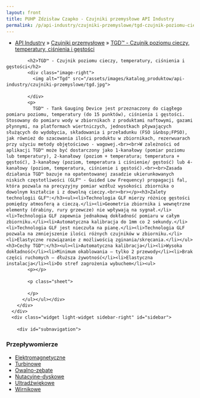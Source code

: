 ```yaml
---
layout: front
title: PUHP Zdzisław Czapko - Czujniki przemysłowe API Industry
permalink: /p/api-industry/czujniki-przemyslowe/tgd-czujnik-poziomu-cieczy-temperatury-cisnienia-i-gestosci/
---
```


<div id="content">
  <div class="wrapper-with-color-background">
    <div class="content-area-blog blog-background-sidebar-right">
      <div class="mainarea-left" id="mainarea">
        <div class="blogpost-blog3">
          <div class="post-content">
            <ul class="meta">
<li>
<a href="/p/api-industry">API Industry</a>
»
<a href="/p/api-industry/czujniki-przemyslowe">Czujniki przemysłowe</a>
»
<a href="/p/api-industry/czujniki-przemyslowe/tgd-czujnik-poziomu-cieczy-temperatury-cisnienia-i-gestosci">TGD™ - Czujnik poziomu cieczy, temperatury, ciśnienia i gęstości</a>
</li>
</ul>

            <h2>TGD™ - Czujnik poziomu cieczy, temperatury, ciśnienia i gęstości</h2>
            <div class="image-right">
              <img alt="Tgd" src="/assets/images/katalog_produktow/api-industry/czujniki-przemyslowe/tgd.jpg">

            </div>
            <p>
              TGD™ - Tank Gauging Device jest przeznaczony do ciągłego pomiaru poziomu, temperatury (do 15 punktów), ciśnienia i gęstości. Stosowany do pomiaru wody w zbiornikach z produktami naftowymi, gazami płynnymi, na platformach wiertniczych, jednostkach pływających służących do wydobycia, składowania i przeładunku (FSO i&nbsp;FPSO), jak również do szacowania ilości produktu w zbiornikach, rezerwuarach przy użyciu metody objętościowo - wagowej.<br><br>W zależności od aplikacji TGD™ może być dostarczony jako 1-kanałowy (pomiar poziomu lub temperatury), 2-kanałowy (poziom + temperatura; temperatura + gęstość), 3-kanałowy (poziom, temperatura i ciśnienie/ gęstość) lub 4-kanałowy (poziom, temperatura, ciśnienie i gęstość).<br><br>Zasada działania TGD™ bazuje na opatentowanej zasadzie ukierunkowanych niskich częstotliwości (GLF™ - Guided Low Frequency) propagacji fal, która pozwala na precyzyjny pomiar wzdłuż wysokości zbiornika o dowolnym kształcie i z dowolną cieczy.<br><br></p><h3>Zalety technologii GLF™:</h3><ul><li>Technologia GLF mierzy różnicę gęstości pomiędzy atmosferą a cieczą.</li><li>Geometria zbiornika i wewnętrzne elementy (drabiny, rury grzewcze) nie wpływają na sygnał.</li><li>Technologia GLF zapewnia jednakową dokładność pomiaru w całym zbiorniku.</li><li>Automatyczna kalibracja do 1mm co 2 sekundy.</li><li>Technologia GLF jest nieczuła na pianę.</li><li>Technologia GLF pozwala na zmniejszenie ilości różnych czujników w zbiorniku.</li><li>Elastyczne rozwiązanie z możliwością zginania/skręcania.</li></ul><h3>Cechy TGD™:</h3><ul><li>Automatyczna kalibracja</li><li>Wysoka dokładność</li><li>Minimum okablowania – tylko 2 przewody</li><li>Brak części ruchomych – dłuższa żywotność</li><li>Elastyczna instalacja</li><li>Do stref zagrożenia wybuchem</li><ul>
            <p></p>
            
            <p class="sheet">
              
            </p>
          </ul></ul></div>
        </div>
      </div>
      <div class="widget light-widget sidebar-right" id="sidebar">
        
        <div id="subnavigation">
<h3>Przepływomierze</h3>
<ul class="subcategories">
<li class="category"><a href="/p/przeplywomierze/elektromagnetyczne">Elektromagnetyczne</a></li>
<li class="category"><a href="/p/przeplywomierze/turbinowe">Turbinowe</a></li>
<li class="category"><a href="/p/przeplywomierze/owalno-zebate">Owalno-zębate</a></li>
<li class="category"><a href="/p/przeplywomierze/nutacyjne-dyskowe">Nutacyjne-dyskowe</a></li>
<li class="category"><a href="/p/przeplywomierze/ultradzwiekowe">Ultradźwiękowe</a></li>
<li class="category"><a href="/p/przeplywomierze/wirnikowe">Wirnikowe</a></li>
<!--
<li class="category"><a href="/p/przeplywomierze/wirowe">Wirowe</a></li>
<li class="category"><a href="/p/przeplywomierze/o-zmiennym-przekroju">O zmiennym przekroju</a></li>
<li class="category"><a href="/p/przeplywomierze/dla-hydrauliki-silowej">Dla hydrauliki siłowej</a></li>
<li class="category"><a href="/p/przeplywomierze/zwezkowe-i-roznicowo-cisnieniowe">Zwężkowe i różnicowo-ciśnieniowe</a></li>
-->
</ul>
<!--
<h3>Zawory regulacyjne</h3>
<ul class="subcategories">
<li class="category"><a href="/p/zawory-regulacyjne/male-zawory-regulacyjne">Małe zawory regulacyjne</a></li>
<li class="category"><a href="/p/zawory-regulacyjne/zawory-procesowe">Zawory procesowe</a></li>
<li class="category"><a href="/p/zawory-regulacyjne/zawory-w-wykonaniu-higienicznym">Zawory w wykonaniu higienicznym</a></li>
</ul>
<h3>API Industry</h3>
<ul class="subcategories">
<li class="category"><a href="/p/api-industry/czujniki-przemyslowe">Czujniki przemysłowe</a></li>
<div class="light-widget">
<ul class="products">
<li class="product"><a href="/p/api-industry/czujniki-przemyslowe/uts-ultradzwiekowy-sygnalizator-poziomu">UTS™ - Ultradźwiękowy sygnalizator poziomu</a></li>
<li class="product"><a href="/p/api-industry/czujniki-przemyslowe/tla-alarmowy-czujnik-poziomu">TLA™  - Alarmowy czujnik poziomu</a></li>
<li class="product"><a href="/p/api-industry/czujniki-przemyslowe/tgd-czujnik-poziomu-cieczy-temperatury-cisnienia-i-gestosci">TGD™ - Czujnik poziomu cieczy, temperatury, ciśnienia i gęstości</a></li>
<li class="product"><a href="/p/api-industry/czujniki-przemyslowe/tgd-l-pomiar-poziomu">TGD-L™ - Pomiar poziomu</a></li>
<li class="product"><a href="/p/api-industry/czujniki-przemyslowe/tgd-t-pomiar-temperatury">TGD-T™ - Pomiar temperatury</a></li>
<li class="product"><a href="/p/api-industry/czujniki-przemyslowe/tgd-s-pomiar-gestosci">TGD-S™ - Pomiar gęstości</a></li>
<li class="product"><a href="/p/api-industry/czujniki-przemyslowe/upt-uniwersalny-przetwornik-cisnienia">UPT™ - Uniwersalny przetwornik ciśnienia</a></li>
<li class="product"><a href="/p/api-industry/czujniki-przemyslowe/utt-uniwersalny-przetwornik-temperatury">UTT™ - Uniwersalny przetwornik temperatury</a></li>
<li class="product"><a href="/p/api-industry/czujniki-przemyslowe/pi-485-przetwornik-hart-sup-sup">PI-485™ - Przetwornik HART<sup>®</sup></a></li>
</ul>
</div>
</ul>
</div>
-->
      </div>
    </div>
  </div>
</div>